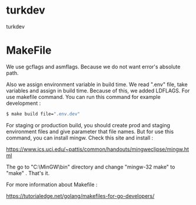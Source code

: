 # turkdev
turkdev

# MakeFile

We use gcflags and asmflags. Because we do not want
error's absolute path.

Also we assign environment variable in build time. We read ".env" file, take variables and assign in build time.
Because of this, we added LDFLAGS.
For use makefile command. You can run this command for example development : 

```sh
$ make build file=".env.dev"
```

For staging or production build, you should create prod and staging environment files and give parameter that file names.
But for use this command, you can install mingw. Check this site and install : 

https://www.ics.uci.edu/~pattis/common/handouts/mingweclipse/mingw.html

The go to "C:\MinGW\bin" directory and change "mingw-32 make" to "make" . That's it. 

For more information about Makefile : 

https://tutorialedge.net/golang/makefiles-for-go-developers/